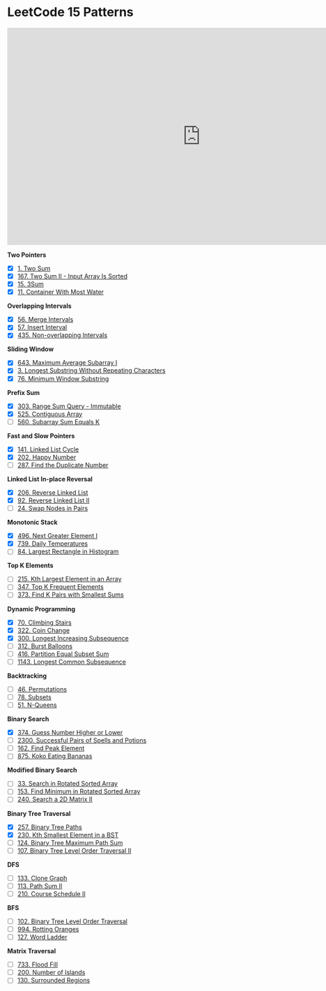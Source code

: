 # LeetCode 15 Patterns

<iframe width="885" height="498" src="https://www.youtube.com/embed/DjYZk8nrXVY" title="LeetCode was HARD until I Learned these 15 Patterns" frameborder="0" allow="accelerometer; autoplay; clipboard-write; encrypted-media; gyroscope; picture-in-picture; web-share" referrerpolicy="strict-origin-when-cross-origin" allowfullscreen></iframe>

**Two Pointers**

- [x] [1. Two Sum](./1-two-sum/README.md)
- [x] [167. Two Sum II - Input Array Is Sorted](./167-two-sum-ii-input-array-is-sorted/README.md)
- [x] [15. 3Sum](./15-3sum/README.md)
- [x] [11. Container With Most Water](./11-container-with-most-water/README.md)

**Overlapping Intervals**

- [x] [56. Merge Intervals](./56-merge-intervals/README.md)
- [x] [57. Insert Interval](./57-insert-interval/README.md)
- [x] [435. Non-overlapping Intervals](./435-non-overlapping-intervals/README.md)

**Sliding Window**

- [x] [643. Maximum Average Subarray I](./643-maximum-average-subarray-i/README.md)
- [x] [3. Longest Substring Without Repeating Characters](./3-longest-substring-without-repeating-characters/README.md)
- [x] [76. Minimum Window Substring](./76-minimum-window-substring/README.md)

**Prefix Sum**

- [x] [303. Range Sum Query - Immutable](./303-range-sum-query-immutable/README.md)
- [x] [525. Contiguous Array](./525-contiguous-array/README.md)
- [ ] [560. Subarray Sum Equals K](./560-subarray-sum-equals-k/README.md)

**Fast and Slow Pointers**

- [x] [141. Linked List Cycle](./141-linked-list-cycle/README.md)
- [x] [202. Happy Number](./202-happy-number/README.md)
- [ ] [287. Find the Duplicate Number](./287-find-the-duplicate-number/README.md)

**Linked List In-place Reversal**

- [x] [206. Reverse Linked List](./206-reverse-linked-list/README.md)
- [x] [92. Reverse Linked List II](./92-reverse-linked-list-ii/README.md)
- [ ] [24. Swap Nodes in Pairs](./24-swap-nodes-in-pairs/README.md)

**Monotonic Stack**

- [x] [496. Next Greater Element I](./496-next-greater-element-i/README.md)
- [x] [739. Daily Temperatures](./739-daily-temperatures/README.md)
- [ ] [84. Largest Rectangle in Histogram](./84-largest-rectangle-in-histogram/README.md)

**Top K Elements**

- [ ] [215. Kth Largest Element in an Array](./215-kth-largest-element-in-an-array/README.md)
- [ ] [347. Top K Frequent Elements](./347-top-k-frequent-elements/README.md)
- [ ] [373. Find K Pairs with Smallest Sums](./373-find-k-pairs-with-smallest-sums/README.md)

**Dynamic Programming**

- [x] [70. Climbing Stairs](./70-climbing-stairs/README.md)
- [x] [322. Coin Change](./322-coin-change/README.md)
- [x] [300. Longest Increasing Subsequence](./300-longest-increasing-subsequence/README.md)
- [ ] [312. Burst Balloons](./312-burst-balloons/README.md)
- [ ] [416. Partition Equal Subset Sum](./416-partition-equal-subset-sum/README.md)
- [ ] [1143. Longest Common Subsequence](./1143-longest-common-subsequence/README.md)

**Backtracking**

- [ ] [46. Permutations](./46-permutations/README.md)
- [ ] [78. Subsets](./78-subsets/README.md)
- [ ] [51. N-Queens](./51-n-queens/README.md)

**Binary Search**

- [x] [374. Guess Number Higher or Lower](./374-guess-number-higher-or-lower/README.md)
- [ ] [2300. Successful Pairs of Spells and Potions](./2300-successful-pairs-of-spells-and-potions/README.md)
- [ ] [162. Find Peak Element](./162-find-peak-element/README.md)
- [ ] [875. Koko Eating Bananas](./875-koko-eating-bananas/README.md)

**Modified Binary Search**

- [ ] [33. Search in Rotated Sorted Array](./33-search-in-rotated-sorted-array/README.md)
- [ ] [153. Find Minimum in Rotated Sorted Array](./153-find-minimum-in-rotated-sorted-array/README.md)
- [ ] [240. Search a 2D Matrix II](./240-search-a-2d-matrix-ii/README.md)

**Binary Tree Traversal**

- [x] [257. Binary Tree Paths](./257-binary-tree-paths/README.md)
- [x] [230. Kth Smallest Element in a BST](./230-kth-smallest-element-in-a-bst/README.md)
- [ ] [124. Binary Tree Maximum Path Sum](./124-binary-tree-maximum-path-sum/README.md)
- [ ] [107. Binary Tree Level Order Traversal II](./107-binary-tree-level-order-traversal-ii/README.md)

**DFS**

- [ ] [133. Clone Graph](./133-clone-graph/README.md)
- [ ] [113. Path Sum II](./113-path-sum-ii/README.md)
- [ ] [210. Course Schedule II](./210-course-schedule-ii/README.md)

**BFS**

- [ ] [102. Binary Tree Level Order Traversal](./102-binary-tree-level-order-traversal/README.md)
- [ ] [994. Rotting Oranges](./994-rotting-oranges/README.md)
- [ ] [127. Word Ladder](./127-word-ladder/README.md)

**Matrix Traversal**

- [ ] [733. Flood Fill](./733-flood-fill/README.md)
- [ ] [200. Number of Islands](./200-number-of-islands/README.md)
- [ ] [130. Surrounded Regions](./130-surrounded-regions/README.md)